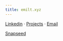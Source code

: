```yaml
---
title: emilt.xyz
---
```

[Linkedin](https://www.linkedin.com/in/emil-tsikhanovich-8654031b0/) · [Projects](tags/projects) · [Email](https://mailto:emil.tsikhanovich@gmail.com)

[Snapseed](/emil/images/snapseed.png)

